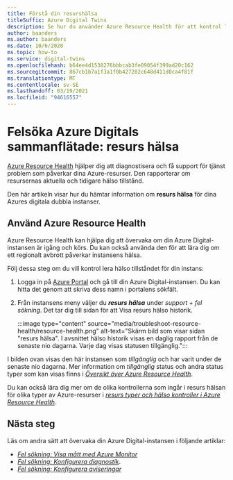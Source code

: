 ```yaml
---
title: Förstå din resurshälsa
titleSuffix: Azure Digital Twins
description: Se hur du använder Azure Resource Health för att kontrol lera hälso tillståndet för din Azure Digital-instansen.
author: baanders
ms.author: baanders
ms.date: 10/6/2020
ms.topic: how-to
ms.service: digital-twins
ms.openlocfilehash: b64ee4d1538276bbbcab3fe09054f399ad20c162
ms.sourcegitcommit: 867cb1b7a1f3a1f0b427282c648d411d0ca4f81f
ms.translationtype: MT
ms.contentlocale: sv-SE
ms.lasthandoff: 03/19/2021
ms.locfileid: "94616557"
---
```

# <a name="troubleshooting-azure-digital-twins-resource-health"></a>Felsöka Azure Digitals sammanflätade: resurs hälsa

[Azure Resource Health](../service-health/resource-health-overview.md) hjälper dig att diagnostisera och få support för tjänst problem som påverkar dina Azure-resurser. Den rapporterar om resursernas aktuella och tidigare hälso tillstånd.

Den här artikeln visar hur du hämtar information om **resurs hälsa** för dina Azures digitala dubbla instanser.

## <a name="use-azure-resource-health"></a>Använd Azure Resource Health

Azure Resource Health kan hjälpa dig att övervaka om din Azure Digital-instansen är igång och körs. Du kan också använda den för att lära dig om ett regionalt avbrott påverkar instansens hälsa.

Följ dessa steg om du vill kontrol lera hälso tillståndet för din instans:

1. Logga in på [Azure Portal](https://portal.azure.com) och gå till din Azure Digital-instansen. Du kan hitta det genom att skriva dess namn i portalens sökfält. 

2. Från instansens meny väljer du _**resurs hälsa**_ under *support + fel sökning*. Det tar dig till sidan för att Visa resurs hälso historik. 

    :::image type="content" source="media/troubleshoot-resource-health/resource-health.png" alt-text="Skärm bild som visar sidan &quot;resurs hälsa&quot;. I avsnittet hälso historik visas en daglig rapport från de senaste nio dagarna. Varje dag visas statusen tillgänglig.":::

I bilden ovan visas den här instansen som *tillgänglig* och har varit under de senaste nio dagarna. Mer information om *tillgänglig* status och andra status typer som kan visas finns i [*Översikt över Azure Resource Health*](../service-health/resource-health-overview.md).

Du kan också lära dig mer om de olika kontrollerna som ingår i resurs hälsan för olika typer av Azure-resurser i [*resurs typer och hälso kontroller i Azure Resource Health*](../service-health/resource-health-checks-resource-types.md).

## <a name="next-steps"></a>Nästa steg

Läs om andra sätt att övervaka din Azure Digital-instansen i följande artiklar:
* [*Fel sökning: Visa mått med Azure Monitor*](troubleshoot-metrics.md)
* [*Fel sökning: Konfigurera diagnostik*](troubleshoot-diagnostics.md).
* [*Fel sökning: Konfigurera aviseringar*](troubleshoot-alerts.md)
